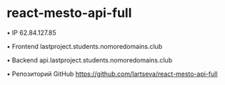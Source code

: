 # react-mesto-api-full

• IP 62.84.127.85

• Frontend lastproject.students.nomoredomains.club

• Backend api.lastproject.students.nomoredomains.club

• Репозиторий GitHub https://github.com/Iartseva/react-mesto-api-full
